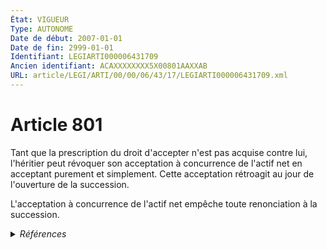 ```yaml
---
État: VIGUEUR
Type: AUTONOME
Date de début: 2007-01-01
Date de fin: 2999-01-01
Identifiant: LEGIARTI000006431709
Ancien identifiant: ACAXXXXXXXX5X00801AAXXAB
URL: article/LEGI/ARTI/00/00/06/43/17/LEGIARTI000006431709.xml
---
```


<h1>Article 801</h1>

Tant que la prescription du droit d'accepter n'est pas acquise contre lui,
l'héritier peut révoquer son acceptation à concurrence de l'actif net en
acceptant purement et simplement. Cette acceptation rétroagit au jour de
l'ouverture de la succession.<br />

L'acceptation à concurrence de l'actif net empêche toute renonciation à la
succession.


<details>
  <summary><em>Références</em></summary>

  <h2>Articles faisant référence à l'article</h2>
  
  <ul>
    <li>
      <a href="https://legal.tricoteuses.fr//redirection/LEGIARTI000006284835?vers=git&vers=legifrance">LOI n° 2006-728 du 23 juin 2006 portant réforme des successions et des libéralités - article 1 ENTIEREMENT_MODIF</a> MODIFICATION cible
    </li>
  </ul>
  
  <h2>Références faites par l'article</h2>
  
  <ul>
    <li>
      CODIFICATION source Loi 1803-04-19
    </li>
    <li>
      2006-06-23 MODIFICATION source <a href="https://legal.tricoteuses.fr//redirection/LEGIARTI000006284835?vers=git&vers=legifrance">LOI n° 2006-728 du 23 juin 2006 portant réforme des successions et des libéralités - article 1 ENTIEREMENT_MODIF</a>
    </li>
  </ul>
</details>
